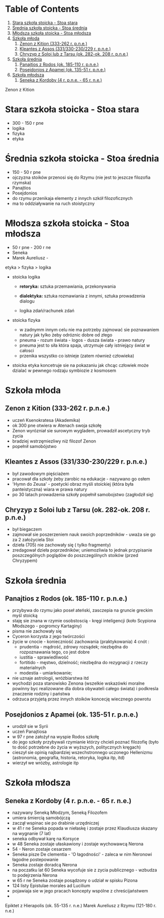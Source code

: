 
# Table of Contents

1.  [Stara szkoła stoicka - Stoa stara](#org9467d93)
2.  [Średnia szkoła stoicka - Stoa średnia](#org14202ea)
3.  [Młodsza szkoła stoicka - Stoa młodsza](#org965604f)
4.  [Szkoła młoda](#org3cd2ab2)
    1.  [Zenon z Kition (333-262 r. p.n.e.)](#org430ff2c)
    2.  [Kleantes z Assos (331/330-230/229 r. p.n.e.)](#org86a892d)
    3.  [Chryzyp z Soloi lub z Tarsu (ok. 282-ok. 208 r. p.n.e.)](#org35e1f7b)
5.  [Szkoła średnia](#org09a2325)
    1.  [Panajtios z Rodos (ok. 185-110 r. p.n.e.)](#org0d7de10)
    2.  [Posejdonios z Apamei (ok. 135-51 r. p.n.e.)](#org9a8bcae)
6.  [Szkoła młodsza](#orgcfcb65f)
    1.  [Seneka z Kordoby (4 r. p.n.e. - 65 r. n.e.)](#org2165875)

Zenon z Kition


<a id="org9467d93"></a>

# Stara szkoła stoicka - Stoa stara

-   300 - 150 r pne
-   logika
-   fizyka
-   etyka


<a id="org14202ea"></a>

# Średnia szkoła stoicka - Stoa średnia

-   150 - 50 r pne
-   ojczyzna stoików przenosi się do Rzymu (nie jest to jeszcze filozofia rzymska)
-   Panajtios
-   Posejdonios
-   do rzymu przenikaja elementy z innych szkół filozoficznych
-   ma to oddziaływanie na ruch stoistyczny


<a id="org965604f"></a>

# Młodsza szkoła stoicka - Stoa młodsza

-   50 r pne - 200 r ne
-   Seneka
-   Marek Aureliusz -

etyka > fizyka > logika

-   stoicka logika
    -   **retoryka:** sztuka przemawiania, przekonywania
    -   **dialektyka:** sztuka rozmawiania z innymi, sztuka prowadzenia dialogu
    
    -   logika zdań/rachunek zdań

-   stoicka fizyka
    -   w zadnymm innym celu nie ma potrzeby zajmować sie poznawaniem natury jak tylko żeby odróznic dobre od złego
    -   pneuma - rozum świata - logos - dusza świata - prawo natury
    -   pneuma jest to siła która spaja, utrzymuje cały istniejący świat w całosci
    -   przenika wszystko co istnieje (zatem również człowieka)

-   stoicka etyka koncetruje sie na pokazaniu jak chcąc człowiek może dzialać w pewnego rodzaju symbiozie z kosmosem


<a id="org3cd2ab2"></a>

# Szkoła młoda


<a id="org430ff2c"></a>

## Zenon z Kition (333-262 r. p.n.e.)

-   uczeń Ksenokratesa (Akademika)
-   ok 300 pne otwiera w Atenach swoja szkołę
-   Zenon wyrózniał sie surowym wygladem, prowadził ascetyczny tryb zycia
-   bradziej wstrzęmiezliwy niż filozof Zenon
-   popełnił samobójstwo


<a id="org86a892d"></a>

## Kleantes z Assos (331/330-230/229 r. p.n.e.)

-   był zawodowym pięściażem
-   pracował dla szkoły żeby zarobic na edukacje - nazywano go osłem
-   'Hymn do Zeusa' - poetycki obraz myśli stoickiej (która była panteistyczna) wiara w prawa natury
-   po 30 latach prowadzenia szkoły popełnił samobojstwo (zagłodził się)


<a id="org35e1f7b"></a>

## Chryzyp z Soloi lub z Tarsu (ok. 282-ok. 208 r. p.n.e.)

-   był biegaczem
-   zajmował sie poszerzeniem nauk swoich poprzedników - uważa sie go za 2 założyciela Stoi
-   dzieła (705)  nie zachowały się ( tylko fragmenty)
-   zredagował dzieła poprzedników; uniemozliwia to jednak przypisanie poszczególnych poglądów do poszczególnych stoików (przed Chryzypem)


<a id="org09a2325"></a>

# Szkoła średnia


<a id="org0d7de10"></a>

## Panajtios z Rodos (ok. 185-110 r. p.n.e.)

-   przybywa do rzymu jako poseł ateński, zasczepia na gruncie greckim myśl stoicką
-   staję sie znana w rzymie osobstoscią - kręgi inteligencji (koło Scypiona Młodszego - pogromcy Kartaginy)
-   pisma nie zachowały się
-   Cyceron korzysta z jego twórczości
-   życie w cnocie - konieczniość zachowania (praktykowania) 4 cnót :
    -   prudentia - mądrość, zdrowy rozsądek; niezbędna do rozpoznawania tego, co jest dobre
    -   iustitia - sprawiedliwość
    -   fortitido - męstwo, dzielność; niezbędna do rezygnacji z rzeczy materialnych
    -   modestia - umiarkowanie;
-   nie uznaje astrologii, wróżbiarstwa itd
-   wychodzi poza stanowisko Zenona (wszelkie wskazówki moralne powinny byc realizowane dla dobra obywateli całego świata) i podkresla znaczenie rodziny i państwa
-   odrzuca przyjetą przez innych stoików koncecję wiecznego powrotu


<a id="org9a8bcae"></a>

## Posejdonios z Apamei (ok. 135-51 r. p.n.e.)

-   urodził sie w Syrii
-   uczeń Panajtiosa
-   w 97 r pne założył na wyspie Rodos szkołę
-   do jego szkoły przybywali rzymianie którzy chcieli poznać filozofię (było to dość potrzebne do życia w wyższych, politycznych kręgach)
-   cieszył sie opinią najbardziej wszechstronnego uczonego Hellenizmu (astronomia, geografia, historia, retoryka, logika itp, itd)
-   wierzył we wrózby, astrologie itp


<a id="orgcfcb65f"></a>

# Szkoła młodsza


<a id="org2165875"></a>

## Seneka z Kordoby (4 r. p.n.e. - 65 r. n.e.)

-   nazywany Seneką Młodzym, Seneką Filozofem
-   umiera śmiercią samobójczą
-   zaczął wspinac sie po drabinie urzędniczej
-   w 41 r ne Seneka popada w niełaskę i zostaje przez Klaudiusza skazany na wygnanie (7 lat)
-   seneka odbywał karę na Korsyce
-   w 48 Seneka zostaje ułaskawiony i zostaje wychowawcą Nerona
-   54 - Neron zostaje cesarzem
-   Seneka pisze De clementia - 'O łagodności' - zaleca w nim Neronowi łagodne postepowanie
-   Seneka zostaje doradcą Nerona
-   na poczatku lat 60 Seneka wycofuje sie z zycia publicznego - wzbudza to podejrzenia Nerona
-   w 65 r ne Seneka zostaje posądzony o udział w spisku Pizona
-   124 listy  Epistulae morales ad Lucilium
-   pojawiaja sie w jego pracach koncepty wspólne z chreścijaństwem
-   

Epiktet z Hierapolis (ok. 55-135 r. n.e.)
Marek Aureliusz z Rzymu (121-180 r. n.e.)


